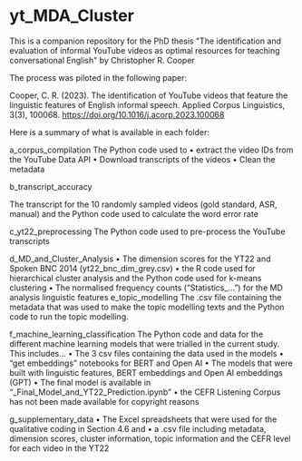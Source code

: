 # yt_MDA_Cluster

This is a companion repository for the PhD thesis "The identification and evaluation of informal YouTube videos as optimal resources for teaching conversational English" by Christopher R. Cooper

The process was piloted in the following paper:

Cooper, C. R. (2023). The identification of YouTube videos that feature the linguistic features of English informal speech. Applied Corpus Linguistics, 3(3), 100068. https://doi.org/10.1016/j.acorp.2023.100068



Here is a summary of what is available in each folder:

a_corpus_compilation
The Python code used to 
•	extract the video IDs from the YouTube Data API
•	Download transcripts of the videos
•	Clean the metadata

b_transcript_accuracy

The transcript for the 10 randomly sampled videos (gold standard, ASR, manual) and the Python code used to calculate the word error rate

c_yt22_preprocessing
The Python code used to pre-process the YouTube transcripts

d_MD_and_Cluster_Analysis
•	The dimension scores for the YT22 and Spoken BNC 2014 (yt22_bnc_dim_grey.csv)
•	the R code used for hierarchical cluster analysis and the Python code used for k-means clustering
•	The normalised frequency counts (“Statistics_…”) for the MD analysis linguistic features
e_topic_modelling
The .csv file containing the metadata that was used to make the topic modelling texts and the Python code to run the topic modelling. 

f_machine_learning_classification
The Python code and data for the different machine learning models that were trialled in the current study. This includes…
•	The 3 csv files containing the data used in the models
•	“get embeddings” notebooks for BERT and Open AI
•	The models that were built with linguistic features, BERT embeddings and Open AI embeddings (GPT)
•	The final model is available in “_Final_Model_and_YT22_Prediction.ipynb”
•	the CEFR Listening Corpus has not been made available for copyright reasons

g_supplementary_data
•	The Excel spreadsheets that were used for the qualitative coding in Section 4.6 and 
•	a .csv file including metadata, dimension scores, cluster information, topic information and the CEFR level for each video in the YT22
